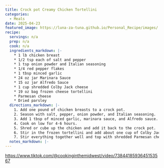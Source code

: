 ```yaml
---
title: Crock pot Creamy Chicken Tortellini
categories: 
  - Meals
date: 2025-04-23
featured_image: https://luna-za-tuna.github.io/Personal_Recipe/images/
recipe:
  servings: n/a
  prep: n/a
  cook: n/a
  ingredients_markdown: |-
    * 1 lb chicken breast
    * 1/2 tsp each of salt and pepper
    * 1 tsp onion powder and Italian seasoning
    * 1/4 red pepper flakes
    * 1 tbsp minced garlic
    * 24 oz jar Marinara Sauce
    * 15 oz jar Alfredo Sauce
    * 1 cup shredded Colby Jack cheese
    * 19 oz bag frozen cheese tortellini
    * Parmesan cheese
    * Dried parsley 
  directions_markdown: |-
    1. Add one pound of chicken breasts to a crock pot. 
    2. Season with salt, pepper, onion powder, and Italian seasoning. 
    3. Add 1 tbsp of minced garlic, marinara sauce, and Alfredo sauce.
    4. Cook on low for 4-6 hours. 
    5. Shred or cube up the chicken and add it back to the crock pot. 
    6. Stir in the frozen tortellini and add about one cup of Colby Jack cheese and cook on high for about 20 minutes or until the cheese tortellini is tender.
    7. Stir everything together well and top with shredded Parmesan cheese and dried parsley. 
  notes_markdown: |-
---
```

<https://www.tiktok.com/@cookinginthemidwest/video/7384418593645153567>